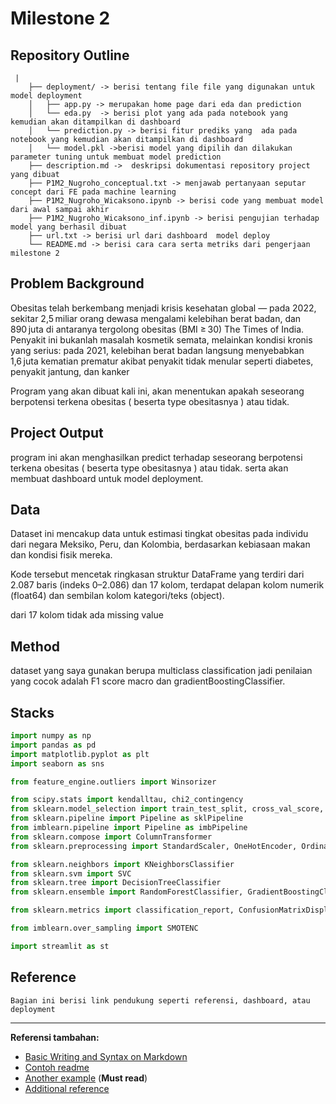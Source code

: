 # Milestone 2

## Repository Outline

```
 |
    ├── deployment/ -> berisi tentang file file yang digunakan untuk model deployment
    │   ├── app.py -> merupakan home page dari eda dan prediction 
    │   └── eda.py  -> berisi plot yang ada pada notebook yang kemudian akan ditampilkan di dashboard
    │   └── prediction.py -> berisi fitur prediks yang  ada pada notebook yang kemudian akan ditampilkan di dashboard
    │   └── model.pkl ->berisi model yang dipilih dan dilakukan parameter tuning untuk membuat model prediction
    ├── description.md ->  deskripsi dokumentasi repository project yang dibuat 
    ├── P1M2_Nugroho_conceptual.txt -> menjawab pertanyaan seputar concept dari FE pada machine learning
    ├── P1M2_Nugroho_Wicaksono.ipynb -> berisi code yang membuat model dari awal sampai akhir
    ├── P1M2_Nugroho_Wicaksono_inf.ipynb -> berisi pengujian terhadap model yang berhasil dibuat
    ├── url.txt -> berisi url dari dashboard  model deploy
    └── README.md -> berisi cara cara serta metriks dari pengerjaan milestone 2
```

## Problem Background
Obesitas telah berkembang menjadi krisis kesehatan global — pada 2022, sekitar 2,5 miliar orang dewasa mengalami kelebihan berat badan, dan 890 juta di antaranya tergolong obesitas (BMI ≥ 30) The Times of India.
Penyakit ini bukanlah masalah kosmetik semata, melainkan kondisi kronis yang serius: pada 2021, kelebihan berat badan langsung menyebabkan 1,6 juta kematian prematur akibat penyakit tidak menular seperti diabetes, penyakit jantung, dan kanker 

Program yang akan dibuat kali ini, akan menentukan apakah seseorang berpotensi terkena obesitas ( beserta type obesitasnya ) atau tidak.

## Project Output
program ini akan menghasilkan predict terhadap seseorang berpotensi terkena obesitas ( beserta type obesitasnya ) atau tidak. serta akan membuat dashboard untuk model deployment.

## Data

Dataset ini mencakup data untuk estimasi tingkat obesitas pada individu dari negara Meksiko, Peru, dan Kolombia, berdasarkan kebiasaan makan dan kondisi fisik mereka.

Kode tersebut mencetak ringkasan struktur DataFrame yang terdiri dari 2.087 baris (indeks 0–2.086) dan 17 kolom, terdapat delapan kolom numerik (float64) dan sembilan kolom kategori/teks (object).

dari 17 kolom tidak ada missing value


## Method
dataset yang saya gunakan berupa multiclass classification jadi penilaian yang cocok adalah F1 score macro dan gradientBoostingClassifier.

## Stacks
``` py
import numpy as np
import pandas as pd
import matplotlib.pyplot as plt
import seaborn as sns

from feature_engine.outliers import Winsorizer

from scipy.stats import kendalltau, chi2_contingency
from sklearn.model_selection import train_test_split, cross_val_score, GridSearchCV
from sklearn.pipeline import Pipeline as sklPipeline
from imblearn.pipeline import Pipeline as imbPipeline
from sklearn.compose import ColumnTransformer
from sklearn.preprocessing import StandardScaler, OneHotEncoder, OrdinalEncoder

from sklearn.neighbors import KNeighborsClassifier
from sklearn.svm import SVC
from sklearn.tree import DecisionTreeClassifier
from sklearn.ensemble import RandomForestClassifier, GradientBoostingClassifier

from sklearn.metrics import classification_report, ConfusionMatrixDisplay,f1_score

from imblearn.over_sampling import SMOTENC

import streamlit as st

```


## Reference
`Bagian ini berisi link pendukung seperti referensi, dashboard, atau deployment`

---

**Referensi tambahan:**
- [Basic Writing and Syntax on Markdown](https://docs.github.com/en/get-started/writing-on-github/getting-started-with-writing-and-formatting-on-github/basic-writing-and-formatting-syntax)
- [Contoh readme](https://github.com/fahmimnalfrzki/Swift-XRT-Automation)
- [Another example](https://github.com/sanggusti/final_bangkit) (**Must read**)
- [Additional reference](https://www.freecodecamp.org/news/how-to-write-a-good-readme-file/)